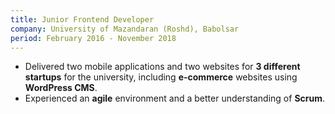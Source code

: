 ```yaml
---
title: Junior Frontend Developer
company: University of Mazandaran (Roshd), Babolsar
period: February 2016 - November 2018
---
```


- Delivered two mobile applications and two websites for **3 different startups** for the university, including **e-commerce** websites using **WordPress CMS**.
- Experienced an **agile** environment and a better understanding of **Scrum**.
